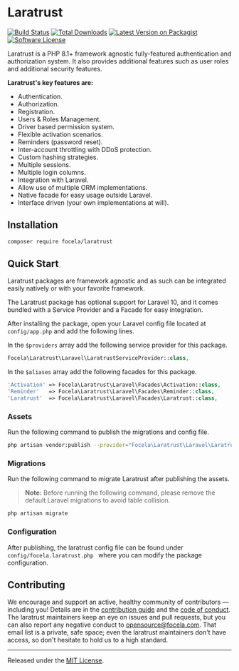# Laratrust

[![Build Status][ci-img]][ci]
[![Total Downloads][icon-downloads]][link-packagist]
[![Latest Version on Packagist][icon-version]][link-packagist]
[![Software License][icon-license]][link-license]

Laratrust is a PHP 8.1+ framework agnostic fully-featured authentication
and authorization system. It also provides additional features such as
user roles and additional security features.

**Laratrust's key features are:**

- Authentication.
- Authorization.
- Registration.
- Users & Roles Management.
- Driver based permission system.
- Flexible activation scenarios.
- Reminders (password reset).
- Inter-account throttling with DDoS protection.
- Custom hashing strategies.
- Multiple sessions.
- Multiple login columns.
- Integration with Laravel.
- Allow use of multiple ORM implementations.
- Native facade for easy usage outside Laravel.
- Interface driven (your own implementations at will).

## Installation

```sh
composer require focela/laratrust
```

## Quick Start

Laratrust packages are framework agnostic and as such can be integrated easily
natively or with your favorite framework.

The Laratrust package has optional support for Laravel 10, and it comes bundled
with a Service Provider and a Facade for easy integration.

After installing the package, open your Laravel config file located at
`config/app.php` and add the following lines.

In the `$providers` array add the following service provider for this package.

```php
Focela\Laratrust\Laravel\LaratrustServiceProvider::class,
```

In the `$aliases` array add the following facades for this package.

```php
'Activation' => Focela\Laratrust\Laravel\Facades\Activation::class,
'Reminder'   => Focela\Laratrust\Laravel\Facades\Reminder::class,
'Laratrust'  => Focela\Laratrust\Laravel\Facades\Laratrust::class,
```

### Assets

Run the following command to publish the migrations and config file.

```bash
php artisan vendor:publish --provider="Focela\Laratrust\Laravel\LaratrustServiceProvider"
```

### Migrations

Run the following command to migrate Laratrust after publishing the assets.

> **Note:** Before running the following command, please remove the default
> Laravel migrations to avoid table collision.

```bash
php artisan migrate
```

### Configuration

After publishing, the laratrust config file can be found under `config/focela.laratrust.php `
where you can modify the package configuration.

## Contributing

We encourage and support an active, healthy community of contributors &mdash;
including you! Details are in the [contribution guide](CONTRIBUTING.md) and
the [code of conduct](CODE_OF_CONDUCT.md). The laratrust maintainers keep an eye on
issues and pull requests, but you can also report any negative conduct to
opensource@focela.com. That email list is a private, safe space; even the laratrust
maintainers don't have access, so don't hesitate to hold us to a high
standard.

<hr>

Released under the [MIT License](LICENSE).

[ci-img]: https://github.com/focela/laratrust/actions/workflows/tests.yml/badge.svg

[ci]: https://github.com/focela/laratrust/actions/workflows/tests.yml

[icon-downloads]: https://poser.pugx.org/focela/laratrust/downloads

[icon-version]: https://poser.pugx.org/focela/laratrust/version

[icon-license]: https://poser.pugx.org/focela/laratrust/license

[link-packagist]: https://packagist.org/packages/focela/laratrust

[link-license]: https://opensource.org/license/mit
